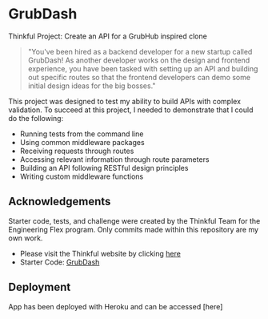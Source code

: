 # GrubDash

Thinkful Project: Create an API for a GrubHub inspired clone

> "You've been hired as a backend developer for a new startup called GrubDash! As another developer works on the design and frontend experience, you have been tasked with setting up an API and building out specific routes so that the frontend developers can demo some initial design ideas for the big bosses."

This project was designed to test my ability to build APIs with complex validation. To succeed at this project, I needed to demonstrate that I could do the following:

- Running tests from the command line
- Using common middleware packages
- Receiving requests through routes
- Accessing relevant information through route parameters
- Building an API following RESTful design principles
- Writing custom middleware functions

## Acknowledgements

Starter code, tests, and challenge were created by the Thinkful Team for the Engineering Flex program. Only commits made within this repository are my own work.

- Please visit the Thinkful website by clicking [here](https://www.thinkful.com/)
- Starter Code: [GrubDash](https://github.com/Thinkful-Ed/starter-grub-dash-front-end)

## Deployment

App has been deployed with Heroku and can be accessed [here]
